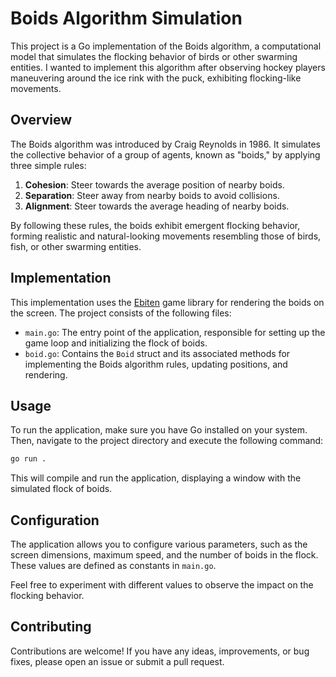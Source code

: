# Boids Algorithm Simulation

This project is a Go implementation of the Boids algorithm, a computational model that simulates the flocking behavior of birds or other swarming entities. I wanted to implement this algorithm after observing hockey players maneuvering around the ice rink with the puck, exhibiting flocking-like movements.

## Overview

The Boids algorithm was introduced by Craig Reynolds in 1986. It simulates the collective behavior of a group of agents, known as "boids," by applying three simple rules:

1. **Cohesion**: Steer towards the average position of nearby boids.
2. **Separation**: Steer away from nearby boids to avoid collisions.
3. **Alignment**: Steer towards the average heading of nearby boids.

By following these rules, the boids exhibit emergent flocking behavior, forming realistic and natural-looking movements resembling those of birds, fish, or other swarming entities.

## Implementation

This implementation uses the [Ebiten](https://github.com/hajimehoshi/ebiten) game library for rendering the boids on the screen. The project consists of the following files:

- `main.go`: The entry point of the application, responsible for setting up the game loop and initializing the flock of boids.
- `boid.go`: Contains the `Boid` struct and its associated methods for implementing the Boids algorithm rules, updating positions, and rendering.

## Usage

To run the application, make sure you have Go installed on your system. Then, navigate to the project directory and execute the following command:

```bash
go run .
```

This will compile and run the application, displaying a window with the simulated flock of boids.

## Configuration

The application allows you to configure various parameters, such as the screen dimensions, maximum speed, and the number of boids in the flock. These values are defined as constants in `main.go`.

Feel free to experiment with different values to observe the impact on the flocking behavior.

## Contributing

Contributions are welcome! If you have any ideas, improvements, or bug fixes, please open an issue or submit a pull request.
